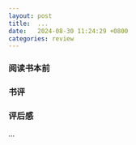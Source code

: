 ```yaml
---
layout: post
title:  ...
date:   2024-08-30 11:24:29 +0800
categories: review
---
```


### 阅读书本前

### 书评

### 评后感

...